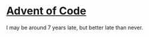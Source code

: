 # [Advent of Code](https://adventofcode.com)
I may be around 7 years late, but better late than never.
